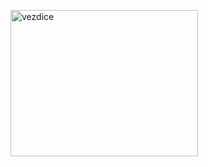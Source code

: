 [<img src="http://brontosaurusrex.mooo.com/wp-content/uploads/2013/12/vezdice-300x234.png" alt="vezdice" width="300" height="234" class="alignleft size-medium wp-image-2891" />][1]

 [1]: http://brontosaurusrex.mooo.com/wp-content/uploads/2013/12/vezdice.png